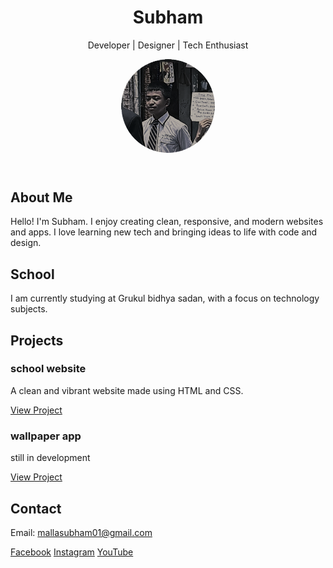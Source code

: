 
<!DOCTYPE html>
<html lang="en">
<head>
  <meta charset="UTF-8" />
  <meta name="viewport" content="width=device-width, initial-scale=1.0" />
 
</head>
<body>

<header>
  <h1>Subham</h1>
  <p>Developer | Designer | Tech Enthusiast</p>
  <img src="circular_cropped_sharpened.png" alt="My Picture" style="border-radius: 50%; width: 150px; height:150px;"/>
</header>

<section>
  <h2>About Me</h2>
  <p>Hello! I'm Subham. I enjoy creating clean, responsive, and modern websites and apps. I love learning new tech and bringing ideas to life with code and design.</p>
</section>

<section>
  <h2>School</h2>
  <p>I am currently studying at Grukul bidhya sadan, with a focus on technology subjects.</p>
</section>

<section>
  <h2>Projects</h2>
  <div class="projects">
    <div class="project-card">
      <h3>school website</h3>
      <p>A clean and vibrant website made using HTML and CSS.</p>
      <a href="#">View Project</a>
    </div>
    <div class="project-card">
      <h3>wallpaper app</h3>
      <p> still in development</p>
      <a href="#">View Project</a>
    </div>
  </div>
</section>

<section>
  <h2>Contact</h2>
  <p>Email: <a href="mailto:mallasubham01@gmail.com">mallasubham01@gmail.com</a></p>
  <div class="social-links">
    <a href="https://www.facebook.com/subham.malla.89909/" target="_blank">Facebook</a>
    <a href="https://www.instagram.com/subhammalla_/" target="_blank">Instagram</a>
    <a href="https://www.youtube.com/@Subham-malla" target="_blank">YouTube</a>
  </div>
</section>

</body>
</html>
